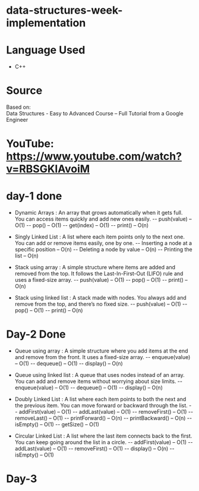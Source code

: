 # data-structures-week-implementation
# Language Used
- C++

# Source
Based on:  
Data Structures - Easy to Advanced Course – Full Tutorial from a Google Engineer
# YouTube: https://www.youtube.com/watch?v=RBSGKlAvoiM

# day-1 done 

- Dynamic Arrays : An array that grows automatically when it gets full. You can access items quickly and add new ones easily.
-- push(value) – O(1) 
-- pop() – O(1)
-- get(index) – O(1)
-- print() – O(n)

  
- Singly Linked List : A list where each item points only to the next one. You can add or remove items easily, one by one.
-- Inserting a node at a specific position – O(n)
-- Deleting a node by value – O(n)
-- Printing the list – O(n)

    
- Stack using array : A simple structure where items are added and removed from the top. It follows the Last-In-First-Out (LIFO) rule and uses a fixed-size array.
-- push(value) – O(1)
-- pop() – O(1)
-- print() – O(n)

  
- Stack using linked list : A stack made with nodes. You always add and remove from the top, and there’s no fixed size.
-- push(value) – O(1)
-- pop() – O(1)
-- print() – O(n)


# Day-2 Done 
- Queue using array : A simple structure where you add items at the end and remove from the front. It uses a fixed-size array.
-- enqueue(value) – O(1)
-- dequeue() – O(1)
-- display() – O(n)


- Queue using linked list : A queue that uses nodes instead of an array. You can add and remove items without worrying about size limits.
-- enqueue(value) – O(1)
-- dequeue() – O(1)
-- display() – O(n)


- Doubly Linked List : A list where each item points to both the next and the previous item. You can move forward or backward through the list.
-- addFirst(value) – O(1)
-- addLast(value) – O(1)
-- removeFirst() – O(1)
-- removeLast() – O(1)
-- printForward() – O(n)
-- printBackward() – O(n)
-- isEmpty() – O(1)
-- getSize() – O(1)


- Circular Linked List : A list where the last item connects back to the first. You can keep going around the list in a circle.
-- addFirst(value) – O(1)
-- addLast(value) – O(1)
-- removeFirst() – O(1)
-- display() – O(n)
-- isEmpty() – O(1)

# Day-3 






